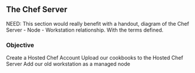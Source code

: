 ## The Chef Server

NEED: This section would really benefit with a handout, diagram of the Chef Server - Node - Workstation relationship. With the terms defined.


### Objective

Create a Hosted Chef Account
Upload our cookbooks to the Hosted Chef Server
Add our old workstation as a managed node